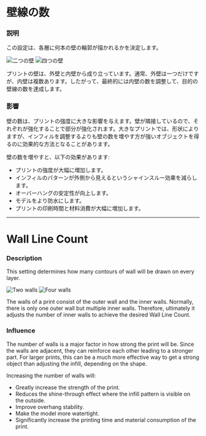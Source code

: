 壁線の数
====
### **説明**
この設定は、各層に何本の壁の輪郭が描かれるかを決定します。

![二つの壁](../images/wall_thickness_0.8.png)
![四つの壁](../images/wall_thickness_1.6.png)

プリントの壁は、外壁と内壁から成り立っています。通常、外壁は一つだけですが、内壁は複数あります。したがって、最終的には内壁の数を調整して、目的の壁線の数を達成します。

### **影響**
壁の数は、プリントの強度に大きな影響を与えます。壁が隣接しているので、それぞれが強化することで部分が強化されます。大きなプリントでは、形状によりますが、インフィルを調整するよりも壁の数を増やす方が強いオブジェクトを得るのに効果的な方法となることがあります。

壁の数を増やすと、以下の効果があります:
* プリントの強度が大幅に増加します。
* インフィルのパターンが外側から見えるというシャインスルー効果を減らします。
* オーバーハングの安定性が向上します。
* モデルをより防水にします。
* プリントの印刷時間と材料消費が大幅に増加します。

---

Wall Line Count
====
### **Description**
This setting determines how many contours of wall will be drawn on every layer.

![Two walls](../images/wall_thickness_0.8.png)
![Four walls](../images/wall_thickness_1.6.png)

The walls of a print consist of the outer wall and the inner walls. Normally, there is only one outer wall but multiple inner walls. Therefore, ultimately it adjusts the number of inner walls to achieve the desired Wall Line Count.

### **Influence**
The number of walls is a major factor in how strong the print will be. Since the walls are adjacent, they can reinforce each other leading to a stronger part. For larger prints, this can be a much more effective way to get a strong object than adjusting the infill, depending on the shape.

Increasing the number of walls will:
* Greatly increase the strength of the print.
* Reduces the shine-through effect where the infill pattern is visible on the outside.
* Improve overhang stability.
* Make the model more watertight.
* Significantly increase the printing time and material consumption of the print.